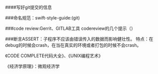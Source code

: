 ####写好git提交的信息

###命名规范：swift-style-guide:(git)

###code review:Gerrit、GITLAB工具
    codereview的几个提示（）

###断言ASSERT：子程序不应该由错误传入的数据而影响健壮性。
特点：在debug的时候会crash，在当在真实的环境或者打包的时候不会crash。


《CODE COMPLETE代码大全》、《UNIX编程艺术》


《经济学原理》：微观经济学